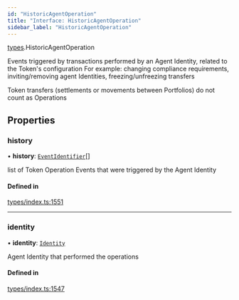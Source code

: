 ```yaml
---
id: "HistoricAgentOperation"
title: "Interface: HistoricAgentOperation"
sidebar_label: "HistoricAgentOperation"
---
```


[types](../../../modules/Types/Types.md).HistoricAgentOperation

Events triggered by transactions performed by an Agent Identity, related to the Token's configuration
  For example: changing compliance requirements, inviting/removing agent Identities, freezing/unfreezing transfers

Token transfers (settlements or movements between Portfolios) do not count as Operations

## Properties

### history

• **history**: [`EventIdentifier`](../EventIdentifier/EventIdentifier.md)[]

list of Token Operation Events that were triggered by the Agent Identity

#### Defined in

[types/index.ts:1551](https://github.com/PolymeshAssociation/polymesh-sdk/blob/07a4c5b0/src/types/index.ts#L1551)

___

### identity

• **identity**: [`Identity`](../../../classes/API/Entities/Identity/Identity.md)

Agent Identity that performed the operations

#### Defined in

[types/index.ts:1547](https://github.com/PolymeshAssociation/polymesh-sdk/blob/07a4c5b0/src/types/index.ts#L1547)
